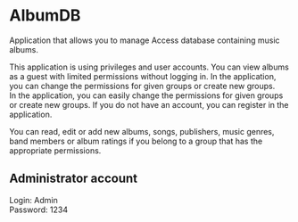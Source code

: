 # AlbumDB
 Application that allows you to manage Access database containing music albums.  
   
 This application is using privileges and user accounts. You can view albums as a guest with limited permissions without logging in. In the application, you can change the permissions for given groups or create new groups.  
 In the application, you can easily change the permissions for given groups or create new groups. If you do not have an account, you can register in the application.  
   
 You can read, edit or add new albums, songs, publishers, music genres, band members or album ratings if you belong to a group that has the appropriate permissions.  
   
## Administrator account
 Login: Admin  
 Password: 1234

